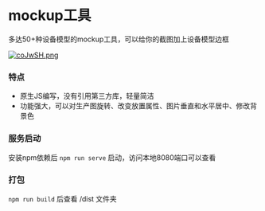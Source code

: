 # mockup工具

多达50+种设备模型的mockup工具，可以给你的截图加上设备模型边框

[![coJwSH.png](https://z3.ax1x.com/2021/04/19/coJwSH.png)](https://imgtu.com/i/coJwSH)

### 特点

- 原生JS编写，没有引用第三方库，轻量简洁
- 功能强大，可以对生产图旋转、改变放置属性、图片垂直和水平居中、修改背景色

### 服务启动

安装npm依赖后 `npm run serve` 启动，访问本地8080端口可以查看

### 打包

`npm run build` 后查看 /dist 文件夹